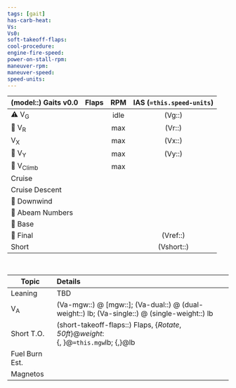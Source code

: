 ```yaml
---
tags: [gait]
has-carb-heat:
Vs:
Vs0:
soft-takeoff-flaps:
cool-procedure:
engine-fire-speed:
power-on-stall-rpm:
maneuver-rpm:
maneuver-speed:
speed-units:
---
```


| **(model::) Gaits** v0.0 | **Flaps** | **RPM** | **IAS (`=this.speed-units`)** |
| ------------------------ |:---------:|:-------:|:-----------------------------:|
| ⚠️ V<sub>G</sub>         |           |  idle   |            (Vg::)             |
| 🛫 V<sub>R</sub>         |           |   max   |            (Vr::)             |
| V<sub>X</sub>            |           |   max   |            (Vx::)             |
| 🛫 V<sub>Y</sub>         |           |   max   |            (Vy::)             |
| 🛫 V<sub>Climb</sub>     |           |   max   |                               |
| Cruise                   |           |         |                               |
| Cruise Descent           |           |         |                               |
| 🛬 Downwind              |           |         |                               |
| 🛬 Abeam Numbers         |           |         |                               |
| 🛬 Base                  |           |         |                               |
| 🛬 Final                 |           |         |           (Vref::)            |
| Short                    |           |         |          (Vshort::)           |

<br>

| Topic          | Details                                                                                      |
| -------------- |:-------------------------------------------------------------------------------------------- |
| Leaning        | TBD                                                                                          |
| V<sub>A</sub>  | (Va-mgw::) @ [mgw::]; (Va-dual::) @ (dual-weight::) lb; (Va-single::) @ (single-weight::) lb |
| Short T.O.     | (short-takeoff-flaps::) Flaps, {*Rotate*, *50ft*}@*weight*:<br>{, }@`=this.mgw`lb; {,}@lb    |
| Fuel Burn Est. |                                                                                              |
| Magnetos       |                                                                                              |
